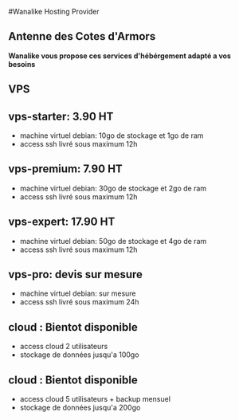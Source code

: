 #Wanalike Hosting Provider
## Antenne des Cotes d'Armors

**Wanalike vous propose ces services d'hébérgement adapté a vos besoins**


## VPS

## vps-starter: 3.90 HT
- machine virtuel debian: 10go de stockage et 1go de ram
- access ssh livré sous maximum 12h

## vps-premium: 7.90 HT
- machine virtuel debian: 30go de stockage et 2go de ram
- access ssh livré sous maximum 12h

## vps-expert: 17.90 HT
- machine virtuel debian: 50go de stockage et 4go de ram
- access ssh livré sous maximum 12h

## vps-pro: devis sur mesure
- machine virtuel debian: sur mesure
- access ssh livré sous maximum 24h


## cloud : Bientot disponible
- access cloud 2 utilisateurs
- stockage de données jusqu'a 100go


## cloud : Bientot disponible
- access cloud 5 utilisateurs + backup mensuel
- stockage de données jusqu'a 200go
